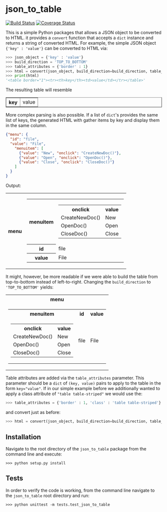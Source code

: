 json_to_table
=============

[![Build Status](https://travis-ci.org/latture/json_to_table.svg?branch=master)](https://travis-ci.org/latture/json_to_table)
[![Coverage Status](https://coveralls.io/repos/github/latture/json_to_table/badge.svg?branch=master)](https://coveralls.io/github/latture/json_to_table?branch=master)

This is a simple Python packages that allows a JSON object to be converted to HTML.
it provides a `convert` function that accepts a `dict` instance and returns a string of converted HTML.
For example, the simple JSON object `{'key' : 'value'}` can be converted to HTML via:

```python
>>> json_object = {'key' : 'value'}
>>> build_direction = 'TOP_TO_BOTTOM'
>>> table_attributes = {'border' : 1}
>>> html = convert(json_object, build_direction=build_direction, table_attributes=table_attributes)
>>> print(html)
'<table border="1"><tr><th>key</th><td>value</td></tr></table>'
```

The resulting table will resemble
<table border="1"><tr><th>key</th><td>value</td></tr></table>

More complex parsing is also possible. If a list of `dict`'s provides the same list of keys,
the generated HTML with gather items by key and display them in the same column. 

```json
{"menu": {
  "id": "file",
  "value": "File",
    "menuitem": [
      {"value": "New", "onclick": "CreateNewDoc()"},
      {"value": "Open", "onclick": "OpenDoc()"},
      {"value": "Close", "onclick": "CloseDoc()"}
    ]
  }
}
```

Output:
<table><tr><th>menu</th><td><table><tr><th>menuitem</th><td><table><tr><th>onclick</th><th>value</th></tr><tr><td>CreateNewDoc()</td><td>New</td></tr><tr><td>OpenDoc()</td><td>Open</td></tr><tr><td>CloseDoc()</td><td>Close</td></tr></table></td></tr><tr><th>id</th><td>file</td></tr><tr><th>value</th><td>File</td></tr></table></td></tr></table>

It might, however, be more readable if we were able to build the table from top-to-bottom instead of left-to-right.
Changing the `build_direction` to `'TOP_TO_BOTTOM'` yields:

<table><tr><th>menu</th></tr><tr><td><table><tr><th>menuitem</th><th>id</th><th>value</th></tr><tr><td><table><tr><th>onclick</th><th>value</th></tr><tr><td>CreateNewDoc()</td><td>New</td></tr><tr><td>OpenDoc()</td><td>Open</td></tr><tr><td>CloseDoc()</td><td>Close</td></tr></table></td><td>file</td><td>File</td></tr></table></td></tr></table>

Table attributes are added via the `table_attributes` parameter. This parameter should be a `dict` of `(key, value)` pairs to apply to the table in the form `key="value"`.
If in our simple example before we additionally wanted to apply a class attribute of `"table table-striped"` we would use the:

```python
>>> table_attributes = {'border' : 1, 'class' : 'table table-striped'}
```

and convert just as before:

```python
>>> html = convert(json_object, build_direction=build_direction, table_attributes=table_attributes)
```


Installation
------------
Navigate to the root directory of the `json_to_table` package from the command line and execute:
```
>>> python setup.py install
```

Tests
-----
In order to verify the code is working, from the command line navigate to the `json_to_table` root directory and run:

```
>>> python unittest -m tests.test_json_to_table
```


